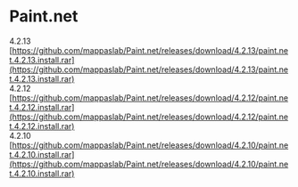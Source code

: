 # Paint.net

4.2.13
[https://github.com/mappaslab/Paint.net/releases/download/4.2.13/paint.net.4.2.13.install.rar](https://github.com/mappaslab/Paint.net/releases/download/4.2.13/paint.net.4.2.13.install.rar)  
4.2.12
[https://github.com/mappaslab/Paint.net/releases/download/4.2.12/paint.net.4.2.12.install.rar](https://github.com/mappaslab/Paint.net/releases/download/4.2.12/paint.net.4.2.12.install.rar)  
4.2.10
[https://github.com/mappaslab/Paint.net/releases/download/4.2.10/paint.net.4.2.10.install.rar](https://github.com/mappaslab/Paint.net/releases/download/4.2.10/paint.net.4.2.10.install.rar)  

